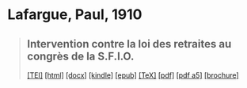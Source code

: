# Lafargue, Paul, 1910

> ## Intervention contre la loi des retraites au congrès de la S.F.I.O.
>  <a title="Source XML/TEI" class="mime48 tei" href="https://hurlus.github.io/tei/lafargue1910_retraites.xml">[TEI]</a>  <a title="HTML une page" class="mime48 html" href="https://hurlus.github.io/lafargue1910_retraites/lafargue1910_retraites.html">[html]</a>  <a title="Bureautique (LibreOffice, MS.Word)" class="mime48 docx" href="https://hurlus.github.io/lafargue1910_retraites/lafargue1910_retraites.docx">[docx]</a>  <a title="Amazon.kindle" class="mime48 mobi" href="https://hurlus.github.io/lafargue1910_retraites/lafargue1910_retraites.mobi">[kindle]</a>  <a title="EPUB, pour liseuses et téléphones" class="mime48 epub" href="https://hurlus.github.io/lafargue1910_retraites/lafargue1910_retraites.epub">[epub]</a>  <a title="LaTeX" class="mime48 tex" href="https://hurlus.github.io/lafargue1910_retraites/lafargue1910_retraites.tex">[TeX]</a>  <a title="PDF à imprimer, A4 2 colonnes" class="mime48 pdf" href="https://hurlus.github.io/lafargue1910_retraites/lafargue1910_retraites.pdf">[pdf]</a>  <a title="PDF à lire, A5 une colonne" class="mime48 a5" href="https://hurlus.github.io/lafargue1910_retraites/lafargue1910_retraites_a5.pdf">[pdf a5]</a>  <a title="Brochure à agrafer, pdf imposé pour imprimante recto/verso" class="mime48 brochure" href="https://hurlus.github.io/lafargue1910_retraites/lafargue1910_retraites_brochure.pdf">[brochure]</a> 
